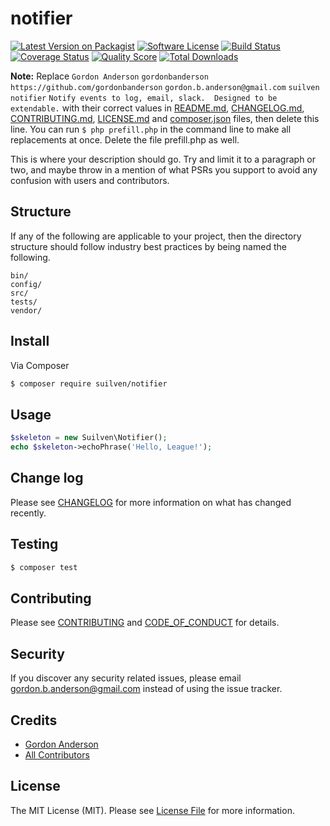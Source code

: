 # notifier

[![Latest Version on Packagist][ico-version]][link-packagist]
[![Software License][ico-license]](LICENSE.md)
[![Build Status][ico-travis]][link-travis]
[![Coverage Status][ico-scrutinizer]][link-scrutinizer]
[![Quality Score][ico-code-quality]][link-code-quality]
[![Total Downloads][ico-downloads]][link-downloads]

**Note:** Replace ```Gordon Anderson``` ```gordonbanderson``` ```https://github.com/gordonbanderson``` ```gordon.b.anderson@gmail.com``` ```suilven``` ```notifier``` ```Notify events to log, email, slack.  Designed to be extendable.``` with their correct values in [README.md](README.md), [CHANGELOG.md](CHANGELOG.md), [CONTRIBUTING.md](CONTRIBUTING.md), [LICENSE.md](LICENSE.md) and [composer.json](composer.json) files, then delete this line. You can run `$ php prefill.php` in the command line to make all replacements at once. Delete the file prefill.php as well.

This is where your description should go. Try and limit it to a paragraph or two, and maybe throw in a mention of what
PSRs you support to avoid any confusion with users and contributors.

## Structure

If any of the following are applicable to your project, then the directory structure should follow industry best practices by being named the following.

```
bin/        
config/
src/
tests/
vendor/
```


## Install

Via Composer

``` bash
$ composer require suilven/notifier
```

## Usage

``` php
$skeleton = new Suilven\Notifier();
echo $skeleton->echoPhrase('Hello, League!');
```

## Change log

Please see [CHANGELOG](CHANGELOG.md) for more information on what has changed recently.

## Testing

``` bash
$ composer test
```

## Contributing

Please see [CONTRIBUTING](CONTRIBUTING.md) and [CODE_OF_CONDUCT](CODE_OF_CONDUCT.md) for details.

## Security

If you discover any security related issues, please email gordon.b.anderson@gmail.com instead of using the issue tracker.

## Credits

- [Gordon Anderson][link-author]
- [All Contributors][link-contributors]

## License

The MIT License (MIT). Please see [License File](LICENSE.md) for more information.

[ico-version]: https://img.shields.io/packagist/v/suilven/notifier.svg?style=flat-square
[ico-license]: https://img.shields.io/badge/license-MIT-brightgreen.svg?style=flat-square
[ico-travis]: https://img.shields.io/travis/suilven/notifier/master.svg?style=flat-square
[ico-scrutinizer]: https://img.shields.io/scrutinizer/coverage/g/suilven/notifier.svg?style=flat-square
[ico-code-quality]: https://img.shields.io/scrutinizer/g/suilven/notifier.svg?style=flat-square
[ico-downloads]: https://img.shields.io/packagist/dt/suilven/notifier.svg?style=flat-square

[link-packagist]: https://packagist.org/packages/suilven/notifier
[link-travis]: https://travis-ci.org/suilven/notifier
[link-scrutinizer]: https://scrutinizer-ci.com/g/suilven/notifier/code-structure
[link-code-quality]: https://scrutinizer-ci.com/g/suilven/notifier
[link-downloads]: https://packagist.org/packages/suilven/notifier
[link-author]: https://github.com/gordonbanderson
[link-contributors]: ../../contributors
